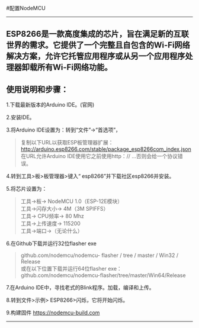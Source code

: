 #配置NodeMCU 

----
ESP8266是一款高度集成的芯片，旨在满足新的互联世界的需求。它提供了一个完整且自包含的Wi-Fi网络解决方案，允许它托管应用程序或从另一个应用程序处理器卸载所有Wi-Fi网络功能。   
----

## 使用说明和步骤：
1.下载最新版本的Arduino IDE。(官网)     

2.安装IDE。     

3.将Arduino IDE设置为：转到“文件”->“首选项”，
>复制以下URL以获取ESP板管理器扩展：http://arduino.esp8266.com/stable/package_esp8266com_index.json     
>在URL允许Arduino IDE使用它之前使用http：// ...否则会给一个协议错误。     

4.转到工具>板>板管理器>键入“ esp8266”并下载社区esp8266并安装。     

5.将芯片设置为：       
>工具->板-> NodeMCU 1.0（ESP-12E模块）     
>工具->闪存大小-> 4M（3M SPIFFS）     
>工具-> CPU频率-> 80 Mhz     
>工具->上传速度-> 115200    
>工具->端口->（无论什么）    

6.在Github下载并运行32位flasher exe     
>github.com/nodemcu/nodemcu- flasher / tree / master / Win32 / Release     
>或在以下位置下载并运行64位flasher exe：github.com/nodemcu/nodemcu-flasher/tree/master/Win64/Release    

7.在Arduino IDE中，寻找老式的Blink程序。加载，编译和上传。    

8.转到文件>示例> ESP8266>闪烁，它将开始闪烁。     

9.构建固件  https://nodemcu-build.com     

-----
